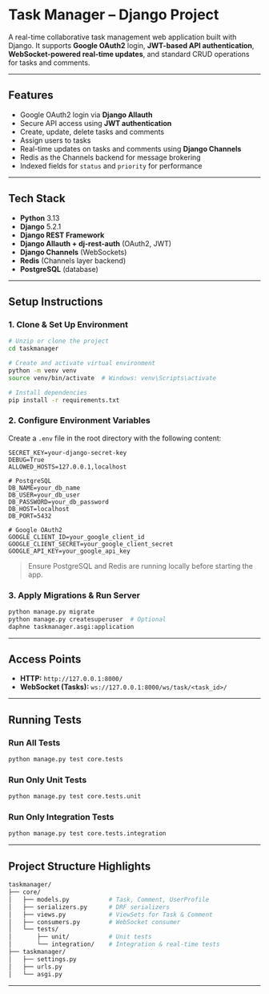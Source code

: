 #  Task Manager – Django Project

A real-time collaborative task management web application built with Django. It supports **Google OAuth2** login, **JWT-based API authentication**, **WebSocket-powered real-time updates**, and standard CRUD operations for tasks and comments.

---

##  Features

-  Google OAuth2 login via **Django Allauth**
-  Secure API access using **JWT authentication**
-  Create, update, delete tasks and comments
-  Assign users to tasks
-  Real-time updates on tasks and comments using **Django Channels**
-  Redis as the Channels backend for message brokering
-  Indexed fields for `status` and `priority` for performance

---

##  Tech Stack

- **Python** 3.13
- **Django** 5.2.1
- **Django REST Framework**
- **Django Allauth + dj-rest-auth** (OAuth2, JWT)
- **Django Channels** (WebSockets)
- **Redis** (Channels layer backend)
- **PostgreSQL** (database)

---

##  Setup Instructions

### 1. Clone & Set Up Environment

```bash
# Unzip or clone the project
cd taskmanager

# Create and activate virtual environment
python -m venv venv
source venv/bin/activate  # Windows: venv\Scripts\activate

# Install dependencies
pip install -r requirements.txt
```

### 2. Configure Environment Variables

Create a `.env` file in the root directory with the following content:

```env
SECRET_KEY=your-django-secret-key
DEBUG=True
ALLOWED_HOSTS=127.0.0.1,localhost

# PostgreSQL
DB_NAME=your_db_name
DB_USER=your_db_user
DB_PASSWORD=your_db_password
DB_HOST=localhost
DB_PORT=5432

# Google OAuth2
GOOGLE_CLIENT_ID=your_google_client_id
GOOGLE_CLIENT_SECRET=your_google_client_secret
GOOGLE_API_KEY=your_google_api_key
```

>  Ensure PostgreSQL and Redis are running locally before starting the app.

### 3. Apply Migrations & Run Server

```bash
python manage.py migrate
python manage.py createsuperuser  # Optional
daphne taskmanager.asgi:application
```

---

##  Access Points

- **HTTP:** `http://127.0.0.1:8000/`
- **WebSocket (Tasks):** `ws://127.0.0.1:8000/ws/task/<task_id>/`

---

##  Running Tests

###  Run All Tests

```bash
python manage.py test core.tests
```

###  Run Only Unit Tests

```bash
python manage.py test core.tests.unit
```

###  Run Only Integration Tests

```bash
python manage.py test core.tests.integration
```


---

##  Project Structure Highlights

```bash
taskmanager/
├── core/
│   ├── models.py           # Task, Comment, UserProfile
│   ├── serializers.py      # DRF serializers
│   ├── views.py            # ViewSets for Task & Comment
│   ├── consumers.py        # WebSocket consumer
│   └── tests/
│       ├── unit/           # Unit tests
│       └── integration/    # Integration & real-time tests
├── taskmanager/
│   ├── settings.py
│   ├── urls.py
│   └── asgi.py
```

---

